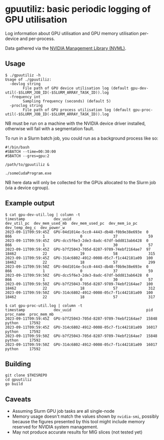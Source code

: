 # gpuutiliz: basic periodic logging of GPU utilisation

Log information about GPU utilisation and GPU memory utilisation per-device and per-process.

Data gathered via the [NVIDIA Management Library (NVML)](https://developer.nvidia.com/nvidia-management-library-nvml).

## Usage

```
$ ./gpuutiliz -h
Usage of ./gpuutiliz:
  -devlog string
    	File path of GPU device utilisation log (default gpu-dev-util(-$SLURM_JOB_ID(-$SLURM_ARRAY_TASK_ID)).log
  -frequency int
    	Sampling frequency (seconds) (default 5)
  -proclog string
    	File path of GPU process utilisation log (default gpu-proc-util(-$SLURM_JOB_ID(-$SLURM_ARRAY_TASK_ID)).log
```

NB must be run on a machine with the NVIDIA device driver installed, otherwise will fail with a segmentation fault.

To run in a Slurm batch job, you could run as a background process like so:

```
#!/bin/bash
#SBATCH --time=00:30:00
#SBATCH --gres=gpu:2

/path/to/gpuutiliz &

./someCudaProgram.exe
```

NB here data will only be collected for the GPUs allocated to the Slurm job (via a device cgroup).


## Example output

```
$ cat gpu-dev-util.log | column -t
timestamp             dev_uuid                                  dev_util_pc  dev_mem_used_mb  dev_mem_used_pc  dev_mem_io_pc  dev_temp_deg_c  dev_power_w
2023-09-11T09:59:45Z  GPU-04d1014e-5cc0-4443-db48-f0b9e38e693e  0            866              1                0              37              59
2023-09-11T09:59:45Z  GPU-dcc5f6e3-2de3-8adc-67df-bdd813ab6428  0            866              1                0              30              57
2023-09-11T09:59:45Z  GPU-b7f25043-705d-8287-9789-74ebf2164ae7  97           18462            22               19             58              315
2023-09-11T09:59:45Z  GPU-314c6802-4912-0008-05c7-f1c442181a09  100          18462            22               18             57              299
2023-09-11T09:59:50Z  GPU-04d1014e-5cc0-4443-db48-f0b9e38e693e  0            866              1                0              37              59
2023-09-11T09:59:50Z  GPU-dcc5f6e3-2de3-8adc-67df-bdd813ab6428  0            866              1                0              30              57
2023-09-11T09:59:50Z  GPU-b7f25043-705d-8287-9789-74ebf2164ae7  100          18462            22               18             57              312
2023-09-11T09:59:50Z  GPU-314c6802-4912-0008-05c7-f1c442181a09  100          18462            22               18             57              317

$ cat gpu-proc-util.log | column -t
timestamp             dev_uuid                                  pid    proc_name  proc_mem_mb
2023-09-11T09:59:45Z  GPU-b7f25043-705d-8287-9789-74ebf2164ae7  15848  python     17592
2023-09-11T09:59:45Z  GPU-314c6802-4912-0008-05c7-f1c442181a09  16017  python     17592
2023-09-11T09:59:50Z  GPU-b7f25043-705d-8287-9789-74ebf2164ae7  15848  python     17592
2023-09-11T09:59:50Z  GPU-314c6802-4912-0008-05c7-f1c442181a09  16017  python     17592
```

## Building

```
git clone $THISREPO
cd gpuutiliz
go build
```

## Caveats

  * Assuming Slurm GPU job tasks are all single-node
  * Memory usage doesn't match the values shown by `nvidia-smi`,
    possibly because the figures presented by this tool might include memory reserved for NVIDIA system management.
  * May not produce accurate results for MIG slices (not tested yet)
